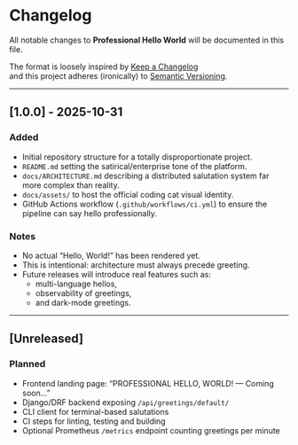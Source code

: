 # Changelog

All notable changes to **Professional Hello World** will be documented in this file.

The format is loosely inspired by [Keep a Changelog](https://keepachangelog.com/en/1.0.0/)  
and this project adheres (ironically) to [Semantic Versioning](https://semver.org/).

---

## [1.0.0] - 2025-10-31

### Added
- Initial repository structure for a totally disproportionate project.
- `README.md` setting the satirical/enterprise tone of the platform.
- `docs/ARCHITECTURE.md` describing a distributed salutation system far more complex than reality.
- `docs/assets/` to host the official coding cat visual identity.
- GitHub Actions workflow (`.github/workflows/ci.yml`) to ensure the pipeline can say hello professionally.

### Notes
- No actual “Hello, World!” has been rendered yet.
- This is intentional: architecture must always precede greeting.
- Future releases will introduce real features such as:
  - multi-language hellos,
  - observability of greetings,
  - and dark-mode greetings.

---

## [Unreleased]

### Planned
- Frontend landing page: “PROFESSIONAL HELLO, WORLD! — Coming soon…”
- Django/DRF backend exposing `/api/greetings/default/`
- CLI client for terminal-based salutations
- CI steps for linting, testing and building
- Optional Prometheus `/metrics` endpoint counting greetings per minute
